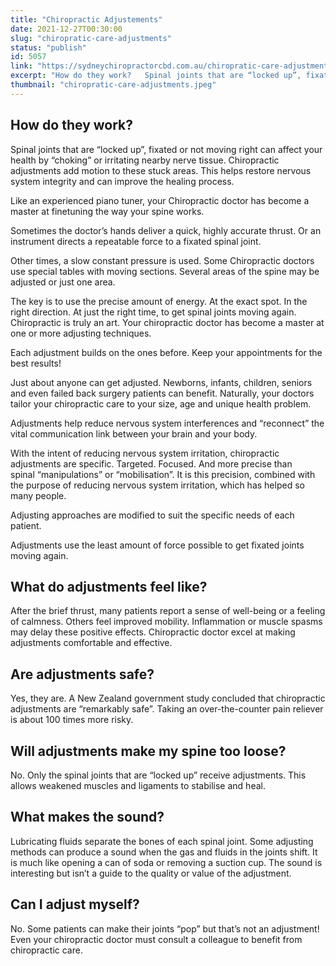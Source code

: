 ```yaml
---
title: "Chiropractic Adjustements"
date: 2021-12-27T00:30:00
slug: "chiropratic-care-adjustments"
status: "publish"
id: 5057
link: "https://sydneychiropractorcbd.com.au/chiropratic-care-adjustments/"
excerpt: "How do they work?   Spinal joints that are “locked up”, fixated or not moving right can affect your health by “choking” or irritating nearby nerve tissue. Chiropractic adjustments add motion to these stuck areas. This helps restore nervous system integrity and can improve the healing process.  Like an experienced piano tuner, your Chiropractic doctor has become a master […]"
thumbnail: "chiropratic-care-adjustments.jpeg"
---
```


## How do they work?  
Spinal joints that are “locked up”, fixated or not moving right can affect your health by “choking” or irritating nearby nerve tissue. Chiropractic adjustments add motion to these stuck areas. This helps restore nervous system integrity and can improve the healing process. 

Like an experienced piano tuner, your Chiropractic doctor has become a master at finetuning the way your spine works. 

Sometimes the doctor’s hands deliver a quick, highly accurate thrust. Or an instrument directs a repeatable force to a fixated spinal joint. 

Other times, a slow constant pressure is used. Some Chiropractic doctors use special tables with moving sections. Several areas of the spine may be adjusted or just one area. 

The key is to use the precise amount of energy. At the exact spot. In the right direction. At just the right time, to get spinal joints moving again. Chiropractic is truly an art. Your chiropractic doctor has become a master at one or more adjusting techniques. 

Each adjustment builds on the ones before. Keep your appointments for the best results! 

Just about anyone can get adjusted. Newborns, infants, children, seniors and even failed back surgery patients can benefit. Naturally, your doctors tailor your chiropractic care to your size, age and unique health problem. 

Adjustments help reduce nervous system interferences and “reconnect” the vital communication link between your brain and your body. 

With the intent of reducing nervous system irritation, chiropractic adjustments are specific. Targeted. Focused. And more precise than spinal “manipulations” or “mobilisation”. It is this precision, combined with the purpose of reducing nervous system irritation, which has helped so many people. 

Adjusting approaches are modified to suit the specific needs of each patient. 

Adjustments use the least amount of force possible to get fixated joints moving again. 

## What do adjustments feel like? 
After the brief thrust, many patients report a sense of well-being or a feeling of calmness. Others feel improved mobility. Inflammation or muscle spasms may delay these positive effects. Chiropractic doctor excel at making adjustments comfortable and effective. 

## Are adjustments safe? 
Yes, they are. A New Zealand government study concluded that chiropractic adjustments are “remarkably safe”. Taking an over-the-counter pain reliever is about 100 times more risky. 

## Will adjustments make my spine too loose?  
No. Only the spinal joints that are “locked up” receive adjustments. This allows weakened muscles and ligaments to stabilise and heal. 

## What makes the sound? 
Lubricating fluids separate the bones of each spinal joint. Some adjusting methods can produce a sound when the gas and fluids in the joints shift. It is much like opening a can of soda or removing a suction cup. The sound is interesting but isn’t a guide to the quality or value of the adjustment. 

## Can I adjust myself? 
No. Some patients can make their joints “pop” but that’s not an adjustment! Even your chiropractic doctor must consult a colleague to benefit from chiropractic care.
